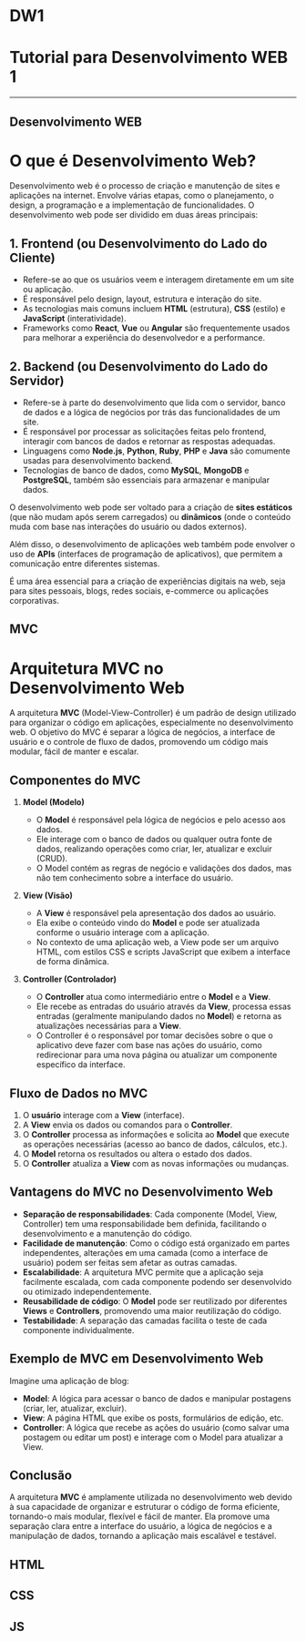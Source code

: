 # DW1
# Tutorial para Desenvolvimento WEB 1 
---
## Desenvolvimento WEB



# O que é Desenvolvimento Web?

Desenvolvimento web é o processo de criação e manutenção de sites e aplicações na internet. Envolve várias etapas, como o planejamento, o design, a programação e a implementação de funcionalidades. O desenvolvimento web pode ser dividido em duas áreas principais:

## 1. Frontend (ou Desenvolvimento do Lado do Cliente)
- Refere-se ao que os usuários veem e interagem diretamente em um site ou aplicação.
- É responsável pelo design, layout, estrutura e interação do site.
- As tecnologias mais comuns incluem **HTML** (estrutura), **CSS** (estilo) e **JavaScript** (interatividade).
- Frameworks como **React**, **Vue** ou **Angular** são frequentemente usados para melhorar a experiência do desenvolvedor e a performance.

## 2. Backend (ou Desenvolvimento do Lado do Servidor)
- Refere-se à parte do desenvolvimento que lida com o servidor, banco de dados e a lógica de negócios por trás das funcionalidades de um site.
- É responsável por processar as solicitações feitas pelo frontend, interagir com bancos de dados e retornar as respostas adequadas.
- Linguagens como **Node.js**, **Python**, **Ruby**, **PHP** e **Java** são comumente usadas para desenvolvimento backend.
- Tecnologias de banco de dados, como **MySQL**, **MongoDB** e **PostgreSQL**, também são essenciais para armazenar e manipular dados.

O desenvolvimento web pode ser voltado para a criação de **sites estáticos** (que não mudam após serem carregados) ou **dinâmicos** (onde o conteúdo muda com base nas interações do usuário ou dados externos).

Além disso, o desenvolvimento de aplicações web também pode envolver o uso de **APIs** (interfaces de programação de aplicativos), que permitem a comunicação entre diferentes sistemas.

É uma área essencial para a criação de experiências digitais na web, seja para sites pessoais, blogs, redes sociais, e-commerce ou aplicações corporativas.


## MVC

# Arquitetura MVC no Desenvolvimento Web

A arquitetura **MVC** (Model-View-Controller) é um padrão de design utilizado para organizar o código em aplicações, especialmente no desenvolvimento web. O objetivo do MVC é separar a lógica de negócios, a interface de usuário e o controle de fluxo de dados, promovendo um código mais modular, fácil de manter e escalar.

## Componentes do MVC

1. **Model (Modelo)**
   - O **Model** é responsável pela lógica de negócios e pelo acesso aos dados.
   - Ele interage com o banco de dados ou qualquer outra fonte de dados, realizando operações como criar, ler, atualizar e excluir (CRUD).
   - O Model contém as regras de negócio e validações dos dados, mas não tem conhecimento sobre a interface do usuário.

2. **View (Visão)**
   - A **View** é responsável pela apresentação dos dados ao usuário.
   - Ela exibe o conteúdo vindo do **Model** e pode ser atualizada conforme o usuário interage com a aplicação.
   - No contexto de uma aplicação web, a View pode ser um arquivo HTML, com estilos CSS e scripts JavaScript que exibem a interface de forma dinâmica.

3. **Controller (Controlador)**
   - O **Controller** atua como intermediário entre o **Model** e a **View**.
   - Ele recebe as entradas do usuário através da **View**, processa essas entradas (geralmente manipulando dados no **Model**) e retorna as atualizações necessárias para a **View**.
   - O Controller é o responsável por tomar decisões sobre o que o aplicativo deve fazer com base nas ações do usuário, como redirecionar para uma nova página ou atualizar um componente específico da interface.

## Fluxo de Dados no MVC

1. O **usuário** interage com a **View** (interface).
2. A **View** envia os dados ou comandos para o **Controller**.
3. O **Controller** processa as informações e solicita ao **Model** que execute as operações necessárias (acesso ao banco de dados, cálculos, etc.).
4. O **Model** retorna os resultados ou altera o estado dos dados.
5. O **Controller** atualiza a **View** com as novas informações ou mudanças.

## Vantagens do MVC no Desenvolvimento Web

- **Separação de responsabilidades**: Cada componente (Model, View, Controller) tem uma responsabilidade bem definida, facilitando o desenvolvimento e a manutenção do código.
- **Facilidade de manutenção**: Como o código está organizado em partes independentes, alterações em uma camada (como a interface de usuário) podem ser feitas sem afetar as outras camadas.
- **Escalabilidade**: A arquitetura MVC permite que a aplicação seja facilmente escalada, com cada componente podendo ser desenvolvido ou otimizado independentemente.
- **Reusabilidade de código**: O **Model** pode ser reutilizado por diferentes **Views** e **Controllers**, promovendo uma maior reutilização do código.
- **Testabilidade**: A separação das camadas facilita o teste de cada componente individualmente.

## Exemplo de MVC em Desenvolvimento Web

Imagine uma aplicação de blog:

- **Model**: A lógica para acessar o banco de dados e manipular postagens (criar, ler, atualizar, excluir).
- **View**: A página HTML que exibe os posts, formulários de edição, etc.
- **Controller**: A lógica que recebe as ações do usuário (como salvar uma postagem ou editar um post) e interage com o Model para atualizar a View.

## Conclusão

A arquitetura **MVC** é amplamente utilizada no desenvolvimento web devido à sua capacidade de organizar e estruturar o código de forma eficiente, tornando-o mais modular, flexível e fácil de manter. Ela promove uma separação clara entre a interface do usuário, a lógica de negócios e a manipulação de dados, tornando a aplicação mais escalável e testável.


## HTML

## CSS

## JS



